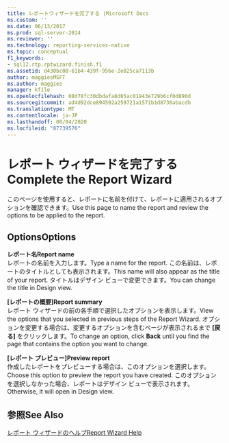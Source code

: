 ```yaml
---
title: レポートウィザードを完了する |Microsoft Docs
ms.custom: ''
ms.date: 06/13/2017
ms.prod: sql-server-2014
ms.reviewer: ''
ms.technology: reporting-services-native
ms.topic: conceptual
f1_keywords:
- sql12.rtp.rptwizard.finish.f1
ms.assetid: d430bc08-61b4-439f-956e-2e825ca7113b
author: maggiesMSFT
ms.author: maggies
manager: kfile
ms.openlocfilehash: 08d78fc30dbdafa8d65ac01943e729b6cf0d890d
ms.sourcegitcommit: ad4d92dce894592a259721a1571b1d8736abacdb
ms.translationtype: MT
ms.contentlocale: ja-JP
ms.lasthandoff: 08/04/2020
ms.locfileid: "87739576"
---
```

# <a name="complete-the-report-wizard"></a><span data-ttu-id="ee3bf-102">レポート ウィザードを完了する</span><span class="sxs-lookup"><span data-stu-id="ee3bf-102">Complete the Report Wizard</span></span>
  <span data-ttu-id="ee3bf-103">このページを使用すると、レポートに名前を付けて、レポートに適用されるオプションを確認できます。</span><span class="sxs-lookup"><span data-stu-id="ee3bf-103">Use this page to name the report and review the options to be applied to the report.</span></span>  
  
## <a name="options"></a><span data-ttu-id="ee3bf-104">Options</span><span class="sxs-lookup"><span data-stu-id="ee3bf-104">Options</span></span>  
 <span data-ttu-id="ee3bf-105">**レポート名**</span><span class="sxs-lookup"><span data-stu-id="ee3bf-105">**Report name**</span></span>  
 <span data-ttu-id="ee3bf-106">レポートの名前を入力します。</span><span class="sxs-lookup"><span data-stu-id="ee3bf-106">Type a name for the report.</span></span> <span data-ttu-id="ee3bf-107">この名前は、レポートのタイトルとしても表示されます。</span><span class="sxs-lookup"><span data-stu-id="ee3bf-107">This name will also appear as the title of your report.</span></span> <span data-ttu-id="ee3bf-108">タイトルはデザイン ビューで変更できます。</span><span class="sxs-lookup"><span data-stu-id="ee3bf-108">You can change the title in Design view.</span></span>  
  
 <span data-ttu-id="ee3bf-109">**[レポートの概要]**</span><span class="sxs-lookup"><span data-stu-id="ee3bf-109">**Report summary**</span></span>  
 <span data-ttu-id="ee3bf-110">レポート ウィザードの前の各手順で選択したオプションを表示します。</span><span class="sxs-lookup"><span data-stu-id="ee3bf-110">View the options that you selected in previous steps of the Report Wizard.</span></span> <span data-ttu-id="ee3bf-111">オプションを変更する場合は、変更するオプションを含むページが表示されるまで **[戻る]** をクリックします。</span><span class="sxs-lookup"><span data-stu-id="ee3bf-111">To change an option, click **Back** until you find the page that contains the option you want to change.</span></span>  
  
 <span data-ttu-id="ee3bf-112">**[レポート プレビュー]**</span><span class="sxs-lookup"><span data-stu-id="ee3bf-112">**Preview report**</span></span>  
 <span data-ttu-id="ee3bf-113">作成したレポートをプレビューする場合は、このオプションを選択します。</span><span class="sxs-lookup"><span data-stu-id="ee3bf-113">Choose this option to preview the report you have created.</span></span> <span data-ttu-id="ee3bf-114">このオプションを選択しなかった場合、レポートはデザイン ビューで表示されます。</span><span class="sxs-lookup"><span data-stu-id="ee3bf-114">Otherwise, it will open in Design view.</span></span>  
  
## <a name="see-also"></a><span data-ttu-id="ee3bf-115">参照</span><span class="sxs-lookup"><span data-stu-id="ee3bf-115">See Also</span></span>  
 [<span data-ttu-id="ee3bf-116">レポート ウィザードのヘルプ</span><span class="sxs-lookup"><span data-stu-id="ee3bf-116">Report Wizard Help</span></span>](../../2014/reporting-services/report-wizard-help.md)  
  
  
